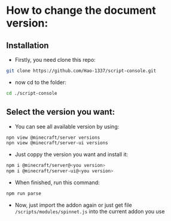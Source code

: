 # How to change the document version:
## Installation
+ Firstly, you need clone this repo:
```bash
git clone https://github.com/Hao-1337/script-console.git
```
+ now cd to the folder:
```bash
cd ./script-console

```
## Select the version you want:
+ You can see all available version by using:
```bash
npn view @minecraft/server versions
npn view @minecraft/server-ui versions
```
+ Just coppy the version you want and install it:
```bash
npm i @minecraft/server@<you version>
npm i @minecraft/server-ui@<you version>
```
+ When finished, run this command:
```bash
npm run parse
```
+ Now, just import the addon again or just get file `/scripts/modules/spinnet.js` into the current addon you use